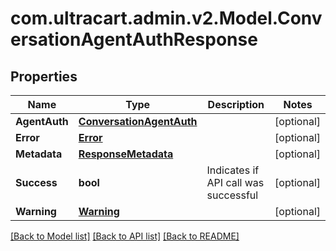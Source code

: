 
# com.ultracart.admin.v2.Model.ConversationAgentAuthResponse

## Properties

Name | Type | Description | Notes
------------ | ------------- | ------------- | -------------
**AgentAuth** | [**ConversationAgentAuth**](ConversationAgentAuth.md) |  | [optional] 
**Error** | [**Error**](Error.md) |  | [optional] 
**Metadata** | [**ResponseMetadata**](ResponseMetadata.md) |  | [optional] 
**Success** | **bool** | Indicates if API call was successful | [optional] 
**Warning** | [**Warning**](Warning.md) |  | [optional] 

[[Back to Model list]](../README.md#documentation-for-models)
[[Back to API list]](../README.md#documentation-for-api-endpoints)
[[Back to README]](../README.md)

